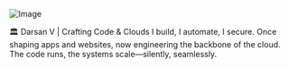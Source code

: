 ![Image](https://github.com/user-attachments/assets/e049e5b1-9a09-4492-b61d-6000b2aca24c)

🏛️ Darsan V | Crafting Code & Clouds
I build, I automate, I secure.
Once shaping apps and websites, now engineering the backbone of the cloud.
The code runs, the systems scale—silently, seamlessly.



